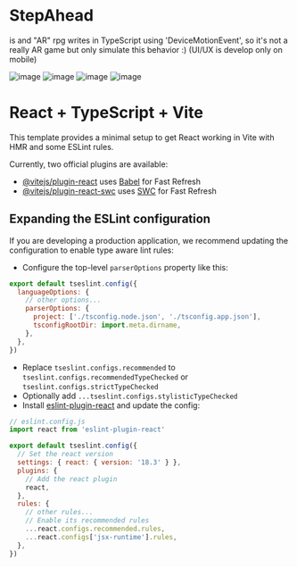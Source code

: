 # StepAhead 
is and "AR" rpg writes in TypeScript using 'DeviceMotionEvent', so it's not a really AR game but only simulate this behavior :) (UI/UX is develop only on mobile)

![image](https://github.com/user-attachments/assets/987bece8-6a2e-4200-8ecd-064ef9d344a6)
![image](https://github.com/user-attachments/assets/513c460e-d934-42d5-94cc-1ea40097f02a)
![image](https://github.com/user-attachments/assets/15221787-39f9-4ad7-9862-371b120e700f)
![image](https://github.com/user-attachments/assets/67e1a265-3b78-48ea-8dfa-46068a287b7b)


# React + TypeScript + Vite

This template provides a minimal setup to get React working in Vite with HMR and some ESLint rules.

Currently, two official plugins are available:

- [@vitejs/plugin-react](https://github.com/vitejs/vite-plugin-react/blob/main/packages/plugin-react/README.md) uses [Babel](https://babeljs.io/) for Fast Refresh
- [@vitejs/plugin-react-swc](https://github.com/vitejs/vite-plugin-react-swc) uses [SWC](https://swc.rs/) for Fast Refresh

## Expanding the ESLint configuration

If you are developing a production application, we recommend updating the configuration to enable type aware lint rules:

- Configure the top-level `parserOptions` property like this:

```js
export default tseslint.config({
  languageOptions: {
    // other options...
    parserOptions: {
      project: ['./tsconfig.node.json', './tsconfig.app.json'],
      tsconfigRootDir: import.meta.dirname,
    },
  },
})
```

- Replace `tseslint.configs.recommended` to `tseslint.configs.recommendedTypeChecked` or `tseslint.configs.strictTypeChecked`
- Optionally add `...tseslint.configs.stylisticTypeChecked`
- Install [eslint-plugin-react](https://github.com/jsx-eslint/eslint-plugin-react) and update the config:

```js
// eslint.config.js
import react from 'eslint-plugin-react'

export default tseslint.config({
  // Set the react version
  settings: { react: { version: '18.3' } },
  plugins: {
    // Add the react plugin
    react,
  },
  rules: {
    // other rules...
    // Enable its recommended rules
    ...react.configs.recommended.rules,
    ...react.configs['jsx-runtime'].rules,
  },
})
```
